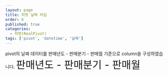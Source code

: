 ```yaml
---
layout: page
title: 피벗 날짜 타입
order: 6
published: true
categories:
  - 피벗(RealPivot)
tags: ['pivot', 'datetime', '날짜']
---
```




<link rel="stylesheet" type="text/css" href="/lib/realpivot/realpivot_eval.0.0.4/css/default.css">
<link rel="stylesheet" type="text/css" href="/lib/realpivot/realpivot_eval.0.0.4/css/demo_css.css">
<script type="text/javascript" src="/lib/jquery/jquery-1.11.2.min.js"></script>
<script type="text/javascript" src="/lib/realgrid/realgridjs-lic.js"></script>
<script type="text/javascript" src="/lib/realgrid/realgridjs_eval.1.1.25/realgridjs_eval.1.1.25.min.js"></script>
<script type="text/javascript" src="/lib/realgrid/realgridjs_eval.1.1.25/realgridjs-api.1.1.25.js"></script>
<script type="text/javascript" src="/lib/realpivot/realpivot_eval.0.0.4/realpivot_eval.0.0.4.min.js"></script>


pivot의 날짜 데이터를 판매년도 - 판매분기 - 판매월 기준으로 column을 구성하였습니다.
<font size="6">판매년도 - 판매분기 - 판매월</font>
<div id="realpivot" style="width:100%;height:500px;"></div>


<script>
var dataProvider;
var pivot;

$(document).ready( function() {
    dataProvider = new RealGridJS.LocalDataProvider();
    pivot = new RealPivot("realpivot");
    pivot.setDataProvider(dataProvider);

    var fields = [{
        fieldName:"국산/수입"
    },{
        fieldName:"국가"
    },{
        fieldName:"브랜드번호"
    },{
        fieldName:"브랜드명"
    },{
        fieldName:"모델번호"
    },{
        fieldName:"모델명"
    },{
        fieldName:"색상번호"
    },{
        fieldName:"색상"
    },{
        fieldName:"판매날짜",
        dataType:"datetime",
        datetimeFormat:"yyyy-MM-dd"
    },{
        fieldName:"판매수량",
        dataType:"number"
    },{
        fieldName:"차량가격",
        dataType:"number"
    },{
        fieldName:"차종"
    },{
        fieldName:"연료"
    }];

    dataProvider.setFields(fields);

    pivot.setFieldMapping([{
        name: "국가",
        sourceField: "국가"
    },{
        name: "브랜드명",
        sourceField: "브랜드명"
    },{
        name: "판매분기",
        sourceField: "판매날짜",
        dateType:"quarter",
        fieldHeader:"분기",
        displayFormat: "${value}사분기",
        summaryFormat: "${value}사분기 합"
    },{
        name: "판매년도",
        sourceField: "판매날짜",
        dateType: "year",
        fieldHeader: "년도",
        displayFormat: "${value}년도",
        summaryFormat: "${value}년도 합"
    },{
        name: "판매월",
        sourceField: "판매날짜",
        dateType: "month",
        fieldHeader: "월",
        displayFormat: "${value}월",
        summaryFormat: "${value}월 합"
    },{
        name: "판매일",
        sourceField: "판매날짜",
        dateType: "day",
        fieldHeader: "일",
        displayFormat: "${value}일",
        summaryFormat: "${value}일 합"
    },{
        name: "판매주",
        sourceField: "판매날짜",
        dateType: "weekofmonth",
        fieldHeader: "주",
        displayFormat: "${value}주",
        summaryFormat: "${value}주 합"
    },{
        name: "half",
        sourceField: "판매날짜",
        dateType: "half",
        fieldHeader: "주",
        displayFormat: "${value}주",
        summaryFormat: "${value}주 합"
    },{
        name: "weekofyear",
        sourceField: "판매날짜",
        dateType: "weekofyear",
        fieldHeader: "주",
        displayFormat: "${value}주",
        summaryFormat: "${value}주 합"
    },{
        name: "판매수량",
        sourceField: "판매수량",
        numberFormat:"#,##0"
    },{
        name: "차량가격",
        sourceField: "차량가격",
        numberFormat:"#,##0"
    },{
        name:"차종",
        sourceField:"차종"
    },{
        name:"연료",
        sourceField:"연료"
    }]);

    pivot.setPivotFields({
        columns: ["판매년도","판매분기","판매월"],
        rows: ["브랜드명","차종"],
        values: [{
            name: "차량가격",
            expression: "sum"
        }, {
            name: "판매수량",
            expression: "sum"
        }]
    });

    $.ajax({
        url: "/resource/data/pivotDataSet.json",
        success: function (data) {
            dataProvider.fillJsonData(data,{count:5000});
        },
        complete: function(data){
            pivot.drawView();
        }
    });
});


</script>